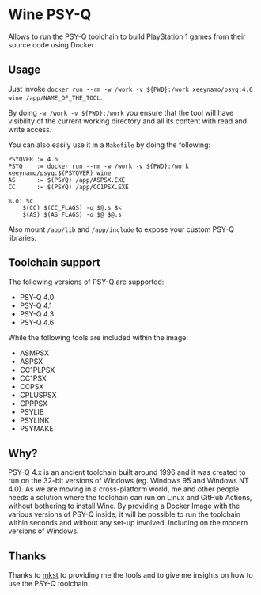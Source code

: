 # Wine PSY-Q

Allows to run the PSY-Q toolchain to build PlayStation 1 games from their source code using Docker.

## Usage

Just invoke `docker run --rm -w /work -v ${PWD}:/work xeeynamo/psyq:4.6 wine /app/NAME_OF_THE_TOOL`.

By doing `-w /work -v ${PWD}:/work` you ensure that the tool will have visibility of the current working directory and all its content with read and write access.

You can also easily use it in a `Makefile` by doing the following:

```
PSYQVER := 4.6
PSYQ    := docker run --rm -w /work -v ${PWD}:/work xeeynamo/psyq:$(PSYQVER) wine 
AS      := $(PSYQ) /app/ASPSX.EXE
CC      := $(PSYQ) /app/CC1PSX.EXE

%.o: %c
    $(CC) $(CC_FLAGS) -o $@.s $<
    $(AS) $(AS_FLAGS) -o $@ $@.s
```

Also mount `/app/lib` and `/app/include` to expose your custom PSY-Q libraries.

## Toolchain support

The following versions of PSY-Q are supported:

* PSY-Q 4.0
* PSY-Q 4.1
* PSY-Q 4.3
* PSY-Q 4.6

While the following tools are included within the image:

* ASMPSX
* ASPSX
* CC1PLPSX
* CC1PSX
* CCPSX
* CPLUSPSX
* CPPPSX
* PSYLIB
* PSYLINK
* PSYMAKE

## Why?

PSY-Q 4.x is an ancient toolchain built around 1996 and it was created to run on the 32-bit versions of Windows (eg. Windows 95 and Windows NT 4.0).
As we are moving in a cross-platform world, me and other people needs a solution where the toolchain can run on Linux and GitHub Actions, without bothering to install Wine.
By providing a Docker Image with the various versions of PSY-Q inside, it will be possible to run the toolchain within seconds and without any set-up involved. Including on the modern versions of Windows.

## Thanks

Thanks to [mkst](https://github.com/mkst) to providing me the tools and to give me insights on how to use the PSY-Q toolchain.
